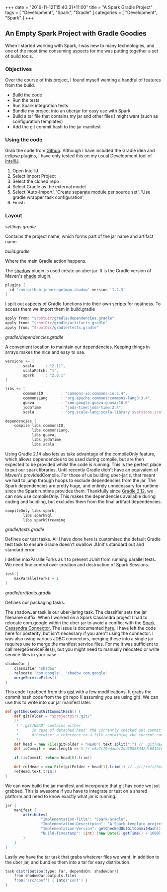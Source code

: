 +++
date        = "2016-11-12T15:40:31+11:00"
title       = "A Spark Gradle Project"
tags        = [ "Development", "Spark", "Gradle" ]
categories  = [ "Development", "Spark" ]
+++

## An Empty Spark Project with Gradle Goodies

When I started working with Spark, I was new to many technologies, and one of the most time consuming aspects for me was putting together a set of build tools.

### Objectives

Over the course of this project, I found myself wanting a handful of features from the build.

* Build the code
* Run the tests
* Run Spark integration tests
* Bundle my project into an uberjar for easy use with Spark
* Build a tar file that contains my jar and other files I might want (such as configuration templates)
* Add the git commit hash to the jar manifest

### Using the code

Grab the code from [Github](https://github.com/trickbooter/spark-gradle). Although I have included the Gradle idea and eclipse plugins, I have only tested this on my usual Development tool of [IntelliJ](https://www.jetbrains.com/idea/).

1. Open IntelliJ
2. Select Import Project
3. Select the cloned repo
4. Select Gradle as the external model
5. Select 'Auto-Import', 'Create separate module per source set', 'Use gradle wrapper task configuration'
6. Finish

### Layout

_settings.gradle_

Contains the project name, which forms part of the jar name and artifact name.

_build.gradle_

Where the main Gradle action happens.

The [shadow](https://github.com/johnrengelman/shadow) plugin is used create an uber jar. It is the Gradle version of Maven's [shade](https://maven.apache.org/plugins/maven-shade-plugin/) plugin.

```groovy
plugins {
  id 'com.github.johnrengelman.shadow' version '1.2.3'
}
```

I split out aspects of Gradle functions into their own scripts for neatness. To access them we import them in build.gradle

```groovy
apply from: "$rootDir/gradle/dependencies.gradle"
apply from: "$rootDir/gradle/artifacts.gradle"
apply from: "$rootDir/gradle/tests.gradle"
```

_gradle/dependencies.gradle_

A convenient location to maintain our dependencies. Keeping things in arrays makes the nice and easy to use.

```groovy
versions += [
        scala     : "2.11",
        scalaPatch: "1",
        spark     : "2.0.1"
]

libs += [
        commonsIO        : "commons-io:commons-io:2.4",
        commonsLang      : "org.apache.commons:commons-lang3:3.4",
        guava            : "com.google.guava:guava:18.0"
        jodaTime         : "joda-time:joda-time:2.4",
        scala            : "org.scala-lang:scala-library:$versions.scala.$versions.scalaPatch"

dependencies {
    compile libs.commonsIO,
            libs.commonsLang,
            libs.guava,
            libs.jodaTime,
            libs.scala
```

Using Gradle 2.14 also lets us take advantage of the compileOnly feature, which allows dependencies to be used during compile, but are then expected to be provided whilst the code is running. This is the perfect place to put our spark libraries. Until recently Gradle didn't have an equivalent of Maven's providedCompile. For those of us building uber-jar's, that meant we had to jump through hoops to exclude dependencies from the jar. The Spark dependencies are pretty huge, and entirely unnecessary for runtime since the Spark runtime provides them. Thankfully since [Gradle 2.12](https://gradle.org/blog/compile-only-dependencies/), we can now use compileOnly. This makes the dependencies available during coding and buidling, but excludes them from the final artifact dependencies.

```groovy
compileOnly libs.spark,
        libs.sparkSql,
        libs.sparkStreaming
```

_gradle/tests.gradle_

Defines our test tasks. All I have done here is customised the default Gradle test task to ensure Gradle doesn't swallow JUnit's standard out and standard error.

I define maxParallelForks as 1 to prevent JUnit from running parallel tests. We need fine control over creation and destruction of Spark Sessions.
```groovy
test {
    maxParallelForks = 1
}
```

_gradle/artifacts.gradle_

Defines our packaging tasks.

The shadowJar task is our uber-jaring task. The classifier sets the jar filename suffix. When I worked on a Spark Cassandra project I had to relocate com.google within the uber-jar to avoid a conflict with the [Spark Cassandra Connector](https://github.com/datastax/spark-cassandra-connector). The issue is documented [here](http://stackoverflow.com/questions/34209329/guava-version-while-using-spark-shell). I have left the code here for posterity, but isn't necessary if you aren't using the connector. I was also using various JDBC connectors, merging these into a single jar requires use to merge the manifest service files. For me it was sufficient to call mergeServiceFiles(), but you might need to manually relocated or write service files in your case.

```groovy
shadowJar {
    classifier "shadow"
    relocate 'com.google', 'shadow.com.google'
    mergeServiceFiles()
}
```

This code I grabbed from this [gist](https://gist.github.com/JonasGroeger/7620911) with a few modifications. It grabs the commit hash code from the git repo (I assuming you are using git). We can use this to write into our jar manifest later.
```groovy
def getCheckedOutGitCommitHash() {
    def gitFolder = "$projectDir/.git/"
    /*
     * '.git/HEAD' contains either
     *      in case of detached head: the currently checked out commit hash
     *      otherwise: a reference to a file containing the current commit hash
     */
    def head = new File(gitFolder + "HEAD").text.split(":") // .git/HEAD
    def isCommit = head.length == 1 // e5a7c79edabbf7dd39888442df081b1c9d8e88fd

    if (isCommit) return head[0].trim()

    def refHead = new File(gitFolder + head[1].trim()) // .git/refs/heads/master
    refHead.text.trim()
}
```

We can now build the jar manifest and incorporate that git has code we jsut grabbed. This is awesome if you have to integrate or test on a shared platform and need to know exactly what jar is running.
```groovy
jar {
    manifest {
        attributes(
                "Implementation-Title": "Spark-Gradle",
                "Implementation-Descritpion": "A Spark template project built using Gradle",
                "Implementation-Version": getCheckedOutGitCommitHash(),
                "Build-Timestamp": (int) (new Date().getTime() / 1000)
        )
    }
}
```

Lastly we have the tar task that grabs whatever files we want, in addition to the uber jar, and bundles them into a tar for easy distribution.

```groovy
task distribution(type: Tar, dependsOn: shadowJar){
    from shadowJar.outputs.files
    from('src/conf') { into('conf') }
}
```
